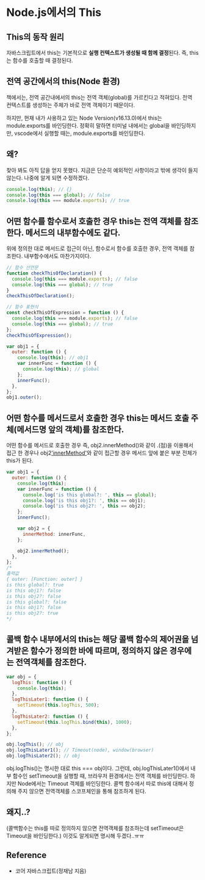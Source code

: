 # Node.js에서의 This

## This의 동작 원리

자바스크립트에서 this는 기본적으로 **실행 컨텍스트가 생성될 때 함께 결정**된다.
즉, this는 함수를 호출할 때 결정된다.

## 전역 공간에서의 this(Node 환경)

책에서는, 전역 공간내에서의 this는 전역 객체(global)를 가르킨다고 적혀있다.
전역 컨텍스트를 생성하는 주체가 바로 전역 객체이기 때문이다.

하지만, 현재 내가 사용하고 있는 Node Version(v16.13.0)에서 this는 module.exports를 바인딩한다.
정확히 말하면 터미널 내에서는 global을 바인딩하지만, vscode에서 실행할 때는, module.exports를 바인딩한다.

## 왜?

찾아 봐도 아직 답을 얻지 못했다.
지금은 단순히 예외적인 사항이라고 밖에 생각이 들지 않는다.
나중에 알게 되면 수정하겠다.

```javascript
console.log(this); // {}
console.log(this === global); // false
console.log(this === module.exports); // true
```

## 어떤 함수를 함수로서 호출한 경우 this는 전역 객체를 참조한다. 메서드의 내부함수에도 같다.

위에 정의한 대로 메서드로 접근이 아닌, 함수로서 함수를 호출한 경우, 전역 객체를 참조한다.
내부함수에서도 마찬가지이다.

```javascript
// 함수 선언문
function checkThisOfDeclaration() {
  console.log(this === module.exports); // false
  console.log(this === global); // true
}
checkThisOfDeclaration();

// 함수 표현식
const checkThisOfExpression = function () {
  console.log(this === module.exports); // false
  console.log(this === global); // true
};
checkThisOfExpression();

var obj1 = {
  outer: function () {
    console.log(this); // obj1
    var innerFunc = function () {
      console.log(this); // global
    };
    innerFunc();
  },
};
obj1.outer();
```

## 어떤 함수를 메서드로서 호출한 경우 this는 메서드 호출 주체(메서드명 앞의 객체)를 참조한다.

어떤 함수를 메서드로 호출한 경우 즉, obj2.innerMethod()와 같이 .(점)을 이용해서 접근 한 경우나 obj2['innerMethod']()와 같이 접근할 경우 메서드 앞에 붙은 부분 전체가 this가 된다.

```javascript
var obj1 = {
  outer: function () {
    console.log(this);
    var innerFunc = function () {
      console.log('is this global?: ', this == global);
      console.log('is this obj1?: ', this == obj1);
      console.log('is this obj2?: ', this == obj2);
    };
    innerFunc();

    var obj2 = {
      innerMethod: innerFunc,
    };

    obj2.innerMethod();
  },
};
/* 
출력값
{ outer: [Function: outer] }
is this global?: true
is this obj1?: false
is this obj2?: false
is this global?: false
is this obj1?: false
is this obj2?: true
*/
```

## 콜백 함수 내부에서의 this는 해당 콜백 함수의 제어권을 넘겨받은 함수가 정의한 바에 따르며, 정의하지 않은 경우에는 전역객체를 참조한다.

```javascript
var obj = {
  logThis: function () {
    console.log(this);
  },
  logThisLater1: function () {
    setTimeout(this.logThis, 500);
  },
  logThisLater2: function () {
    setTimeout(this.logThis.bind(this), 1000);
  },
};

obj.logThis(); // obj
obj.logThisLater1(); // Timeout(node), window(browser)
obj.logThisLater2(); // obj
```

obj.logThis()는 명시한 대로 this === obj이다. 그런데, obj.logThisLater1()에서 내부 함수인 setTimeout을 실행할 때, 브라우저 환경에서는 전역 객체를 바인딩한다. 하지만 Node에서는 Timeout 객체를 바인딩한다. 콜백 함수에서 따로 this에 대해서 정의해 주지 않으면 전역객체를 스코프체인을 통해 참조하게 된다.

## 왜지..?

(콜백함수는 this를 따로 정의하지 않으면 전역객체를 참조하는데 setTimeout은 Timeout을 바인딩한다.)
이것도 알게되면 명시해 두겠다..ㅠㅠ

## Reference

- 코어 자바스크립트(정재남 지음)
